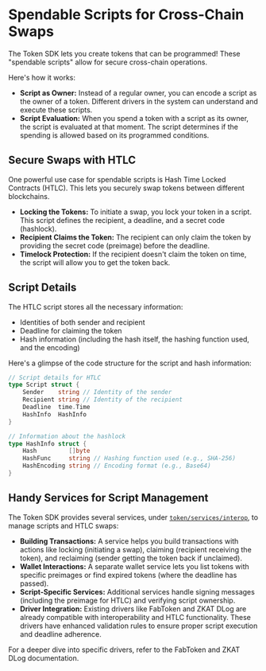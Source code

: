 # Spendable Scripts for Cross-Chain Swaps

The Token SDK lets you create tokens that can be programmed! These "spendable scripts" allow for secure cross-chain operations.

Here's how it works:

* **Script as Owner:**  Instead of a regular owner, you can encode a script as the owner of a token. Different drivers in the system can understand and execute these scripts.
* **Script Evaluation:** When you spend a token with a script as its owner, the script is evaluated at that moment. The script determines if the spending is allowed based on its programmed conditions.

## Secure Swaps with HTLC

One powerful use case for spendable scripts is Hash Time Locked Contracts (HTLC). This lets you securely swap tokens between different blockchains.

* **Locking the Tokens:**  To initiate a swap, you lock your token in a script. This script defines the recipient, a deadline, and a secret code (hashlock).
* **Recipient Claims the Token:** The recipient can only claim the token by providing the secret code (preimage) before the deadline.
* **Timelock Protection:** If the recipient doesn't claim the token on time, the script will allow you to get the token back.

## Script Details

The HTLC script stores all the necessary information:

* Identities of both sender and recipient
* Deadline for claiming the token
* Hash information (including the hash itself, the hashing function used, and the encoding)

Here's a glimpse of the code structure for the script and hash information:

```go
// Script details for HTLC
type Script struct {
    Sender    string // Identity of the sender
    Recipient string // Identity of the recipient
    Deadline  time.Time
    HashInfo  HashInfo
}

// Information about the hashlock
type HashInfo struct {
    Hash         []byte
    HashFunc     string // Hashing function used (e.g., SHA-256)
    HashEncoding string // Encoding format (e.g., Base64)
}
```

## Handy Services for Script Management

The Token SDK provides several services, under [`token/services/interop`](./../../token/services/interop), to manage scripts and HTLC swaps:

* **Building Transactions:**  A service helps you build transactions with actions like locking (initiating a swap), claiming (recipient receiving the token), and reclaiming (sender getting the token back if unclaimed).
* **Wallet Interactions:**  A separate wallet service lets you list tokens with specific preimages or find expired tokens (where the deadline has passed).
* **Script-Specific Services:**  Additional services handle signing messages (including the preimage for HTLC) and verifying script ownership.
* **Driver Integration:**  Existing drivers like FabToken and ZKAT DLog are already compatible with interoperability and HTLC functionality. These drivers have enhanced validation rules to ensure proper script execution and deadline adherence.


For a deeper dive into specific drivers, refer to the FabToken and ZKAT DLog documentation.
